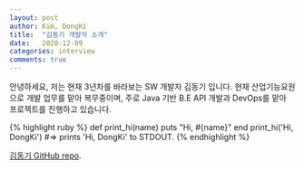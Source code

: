```yaml
---
layout: post
author: Kim, DongKi
title:  "김동기 개발자 소개"
date:   2020-12-09
categories: interview
comments: true
---
```


안녕하세요, 저는 현재 3년차를 바라보는 SW 개발자 김동기 입니다.
현재 산업기능요원으로 개발 업무를 맡아 복무중이며, 주로 Java 기반 B.E API 개발과 DevOps를 맡아 프로젝트를 진행하고 있습니다.

{% highlight ruby %}
def print_hi(name)
  puts "Hi, #{name}"
end
print_hi('Hi, DongKi')
#=> prints 'Hi, DongKi' to STDOUT.
{% endhighlight %}

[김동기 GitHub repo][kdk-gh].

[kdk-gh]: https://github.com/kdkrkwhr
